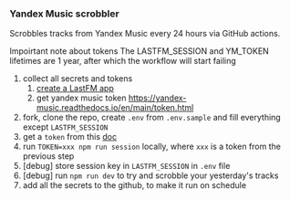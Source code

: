 ### Yandex Music scrobbler

Scrobbles tracks from Yandex Music every 24 hours via GitHub actions.

Impoirtant note about tokens
The LASTFM_SESSION and YM_TOKEN lifetimes are 1 year, after which the workflow will start failing

1. collect all secrets and tokens
    1. [create a LastFM app](https://www.last.fm/api/account/create)
    2. get yandex music token https://yandex-music.readthedocs.io/en/main/token.html
2. fork, clone the repo, create `.env` from `.env.sample` and fill everything except `LASTFM_SESSION`
3. get a `token` from this [doc](https://www.last.fm/api/authspec#_3-1-request-authorization-from-the-user)
4. run `TOKEN=xxx npm run session` locally, where `xxx` is a token from the previous step
5. [debug] store session key in `LASTFM_SESSION` in `.env` file
6. [debug] run `npm run dev` to try and scrobble your yesterday's tracks
7. add all the secrets to the github, to make it run on schedule